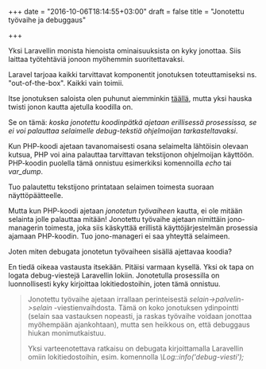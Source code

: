 +++
date = "2016-10-06T18:14:55+03:00"
draft = false
title = "Jonotettu työvaihe ja debuggaus"

+++

Yksi Laravellin monista hienoista ominaisuuksista on kyky jonottaa. Siis laittaa työtehtäviä jonoon myöhemmin suoritettavaksi.

Laravel tarjoaa kaikki tarvittavat komponentit jonotuksen toteuttamiseksi ns. "out-of-the-box". Kaikki vain toimii.

Itse jonotuksen saloista olen puhunut aiemminkin [täällä](http://www.nollaversio.fi/blog/public/laravel/queue-worker/), mutta yksi hauska twisti jonon kautta ajetulla koodilla on.

Se on tämä: *koska jonotettu koodinpätkä ajetaan erillisessä prosessissa, se ei voi palauttaa selaimelle debug-tekstiä ohjelmoijan tarkasteltavaksi*.

Kun PHP-koodi ajetaan tavanomaisesti osana selaimelta lähtöisin olevaan kutsua, PHP voi aina palauttaa tarvittavan tekstijonon ohjelmoijan käyttöön. PHP-koodin puolella tämä onnistuu esimerkiksi komennoilla *echo* tai *var_dump*. 

Tuo palautettu tekstijono printataan selaimen toimesta suoraan näyttöpäätteelle. 

Mutta kun PHP-koodi ajetaan *jonotetun työvaiheen* kautta, ei ole mitään selainta jolle palauttaa mitään! Jonotettu työvaihe ajetaan nimittäin jono-managerin toimesta, joka siis käskyttää erillistä käyttöjärjestelmän prosessia ajamaan PHP-koodin. Tuo jono-manageri ei saa yhteyttä selaimeen.

Joten miten debugata jonotetun työvaiheen sisällä ajettavaa koodia? 

En tiedä oikeaa vastausta itsekään. Pitäisi varmaan kysellä. Yksi ok tapa on logata debug-viestejä Laravellin lokiin. Jonotetulla prosessilla on luonnollisesti kyky kirjoittaa lokitiedostoihin, joten tämä onnistuu.

> Jonotettu työvaihe ajetaan irrallaan perinteisestä *selain->palvelin->selain* -viestienvaihdosta. Tämä on koko jonotuksen ydinpointti (selain saa vastauksen nopeasti, ja raskas työvaihe voidaan jonottaa myöhempään ajankohtaan), mutta sen heikkous on, että debuggaus hiukan monimutkaistuu.
>
> Yksi varteenotettava ratkaisu on debugata kirjoittamalla Laravellin omiin lokitiedostoihin, esim. komennolla *\Log::info('debug-viesti');*

